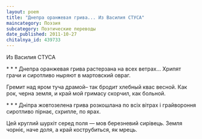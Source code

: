 ```yaml
---
layout: poem
title: "Днепра оранжевая грива... Из Василия СТУСА"
maincategory: Поэзия
subcategory: Поэтические переводы
date_published: 2011-10-27
chitalnya_id: 439733
---
```




Из Василия СТУСА

\*       \*       \*
Днепра оранжевая грива 
растерзана на всех ветрах...
Хрипят грачи и сиротливо
ныряют в мартовский овраг.

Гремит над яром туча драмой– 
так бродит хлебный квас весной.
Как рок, черна земля, и край мой 
гримасу скорчил, как больной.

\*        \*        \*
Дніпра жовтозелена грива 
розкошлана по всіх вітрах 
і грайвороння сиротливо 
пірнає, схрипле, по ярах. 

Цей круглий шурхіт серед поля — 
мов березневий сирівець. 
Земля чорніє, наче доля, 
а край кострубиться, як мрець.






